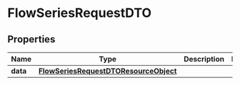 # FlowSeriesRequestDTO

## Properties
Name | Type | Description | Notes
------------ | ------------- | ------------- | -------------
**data** | [**FlowSeriesRequestDTOResourceObject**](FlowSeriesRequestDTOResourceObject.md) |  | 
